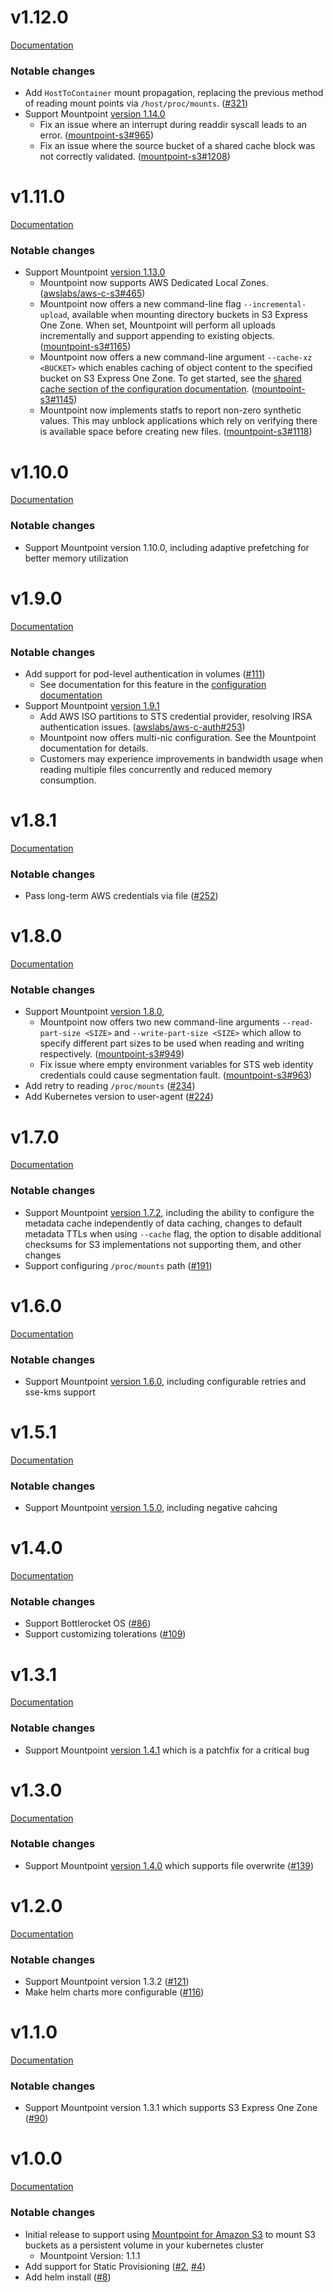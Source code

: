 # v1.12.0

[Documentation](https://github.com/awslabs/mountpoint-s3-csi-driver/blob/main/README.md)

### Notable changes
* Add `HostToContainer` mount propagation, replacing the previous method of reading mount points via `/host/proc/mounts`. ([#321](https://github.com/awslabs/mountpoint-s3-csi-driver/pull/321))
* Support Mountpoint [version 1.14.0](https://github.com/awslabs/mountpoint-s3/releases/tag/mountpoint-s3-1.14.0)
  * Fix an issue where an interrupt during readdir syscall leads to an error. ([mountpoint-s3#965](https://github.com/awslabs/mountpoint-s3/pull/965))
  * Fix an issue where the source bucket of a shared cache block was not correctly validated. ([mountpoint-s3#1208](https://github.com/awslabs/mountpoint-s3/pull/1208))

# v1.11.0
[Documentation](https://github.com/awslabs/mountpoint-s3-csi-driver/blob/v1.11.0/README.md)

### Notable changes
* Support Mountpoint [version 1.13.0](https://github.com/awslabs/mountpoint-s3/releases/tag/mountpoint-s3-1.13.0)
  * Mountpoint now supports AWS Dedicated Local Zones. ([awslabs/aws-c-s3#465](https://github.com/awslabs/aws-c-s3/pull/465))
  * Mountpoint now offers a new command-line flag `--incremental-upload`, available when mounting directory buckets in S3 Express One Zone.
    When set, Mountpoint will perform all uploads incrementally and support appending to existing objects. ([mountpoint-s3#1165](https://github.com/awslabs/mountpoint-s3/pull/1165))
  * Mountpoint now offers a new command-line argument `--cache-xz <BUCKET>` which enables caching of object content to the specified bucket on S3 Express One Zone.
    To get started, see the [shared cache section of the configuration documentation](https://github.com/awslabs/mountpoint-s3/blob/main/doc/CONFIGURATION.md#shared-cache).
    ([mountpoint-s3#1145](https://github.com/awslabs/mountpoint-s3/pull/1145))
  * Mountpoint now implements statfs to report non-zero synthetic values.
    This may unblock applications which rely on verifying there is available space before creating new files. ([mountpoint-s3#1118](https://github.com/awslabs/mountpoint-s3/pull/1118))

# v1.10.0
[Documentation](https://github.com/awslabs/mountpoint-s3-csi-driver/blob/v1.10.0/README.md)

### Notable changes
* Support Mountpoint version 1.10.0, including adaptive prefetching for better memory utilization

# v1.9.0
[Documentation](https://github.com/awslabs/mountpoint-s3-csi-driver/blob/v1.9.0/README.md)

### Notable changes
* Add support for pod-level authentication in volumes ([#111](https://github.com/awslabs/mountpoint-s3-csi-driver/issues/111))
  * See documentation for this feature in the [configuration documentation](https://github.com/awslabs/mountpoint-s3-csi-driver/blob/main/docs/CONFIGURATION.md)
* Support Mountpoint [version 1.9.1](https://github.com/awslabs/mountpoint-s3/releases/tag/mountpoint-s3-1.9.1)
  * Add AWS ISO partitions to STS credential provider, resolving IRSA authentication issues. ([awslabs/aws-c-auth#253](https://github.com/awslabs/aws-c-auth/pull/253))
  * Mountpoint now offers multi-nic configuration. See the Mountpoint documentation for details.
  * Customers may experience improvements in bandwidth usage when reading multiple files concurrently and reduced memory consumption.


# v1.8.1
[Documentation](https://github.com/awslabs/mountpoint-s3-csi-driver/blob/v1.8.1/README.md)

### Notable changes
* Pass long-term AWS credentials via file ([#252](https://github.com/awslabs/mountpoint-s3-csi-driver/pull/252))

# v1.8.0
[Documentation](https://github.com/awslabs/mountpoint-s3-csi-driver/blob/v1.8.0/README.md)

### Notable changes
* Support Mountpoint [version 1.8.0](https://github.com/awslabs/mountpoint-s3/releases/tag/mountpoint-s3-1.8.0),
  * Mountpoint now offers two new command-line arguments `--read-part-size <SIZE>` and `--write-part-size <SIZE>` which allow to specify different part sizes to be used when reading and writing respectively. ([mountpoint-s3#949](https://github.com/awslabs/mountpoint-s3/pull/949))
  * Fix issue where empty environment variables for STS web identity credentials could cause segmentation fault. ([mountpoint-s3#963](https://github.com/awslabs/mountpoint-s3/pull/963))
* Add retry to reading `/proc/mounts` ([#234](https://github.com/awslabs/mountpoint-s3-csi-driver/pull/234))
* Add Kubernetes version to user-agent ([#224](https://github.com/awslabs/mountpoint-s3-csi-driver/pull/224))

# v1.7.0
[Documentation](https://github.com/awslabs/mountpoint-s3-csi-driver/blob/v1.7.0/README.md)

### Notable changes
* Support Mountpoint [version 1.7.2](https://github.com/awslabs/mountpoint-s3/releases/tag/mountpoint-s3-1.7.2), including the ability to configure the metadata cache independently of data caching, changes to default metadata TTLs when using `--cache` flag, the option to disable additional checksums for S3 implementations not supporting them, and other changes
* Support configuring `/proc/mounts` path ([#191](https://github.com/awslabs/mountpoint-s3-csi-driver/pull/191))

# v1.6.0
[Documentation](https://github.com/awslabs/mountpoint-s3-csi-driver/blob/v1.6.0/README.md)

### Notable changes
* Support Mountpoint [version 1.6.0](https://github.com/awslabs/mountpoint-s3/releases/tag/mountpoint-s3-1.6.0), including configurable retries and sse-kms support

# v1.5.1
[Documentation](https://github.com/awslabs/mountpoint-s3-csi-driver/blob/v1.5.0/README.md)

### Notable changes
* Support Mountpoint [version 1.5.0](https://github.com/awslabs/mountpoint-s3/releases/tag/mountpoint-s3-1.5.0), including negative cahcing

# v1.4.0
[Documentation](https://github.com/awslabs/mountpoint-s3-csi-driver/blob/v1.4.0/README.md)

### Notable changes
* Support Bottlerocket OS ([#86](https://github.com/awslabs/mountpoint-s3-csi-driver/issues/86))
* Support customizing tolerations ([#109](https://github.com/awslabs/mountpoint-s3-csi-driver/issues/109))

# v1.3.1
[Documentation](https://github.com/awslabs/mountpoint-s3-csi-driver/blob/v1.3.1/README.md)

### Notable changes
* Support Mountpoint [version 1.4.1](https://github.com/awslabs/mountpoint-s3/releases/tag/mountpoint-s3-1.4.1) which is a patchfix for a critical bug

# v1.3.0
[Documentation](https://github.com/awslabs/mountpoint-s3-csi-driver/blob/v1.3.0/README.md)

### Notable changes
* Support Mountpoint [version 1.4.0](https://github.com/awslabs/mountpoint-s3/releases/tag/mountpoint-s3-1.4.0) which supports file overwrite ([#139](https://github.com/awslabs/mountpoint-s3-csi-driver/pull/139))

# v1.2.0
[Documentation](https://github.com/awslabs/mountpoint-s3-csi-driver/blob/v1.2.0/README.md)

### Notable changes
* Support Mountpoint version 1.3.2 ([#121](https://github.com/awslabs/mountpoint-s3-csi-driver/pull/121))
* Make helm charts more configurable ([#116](https://github.com/awslabs/mountpoint-s3-csi-driver/pull/116))

# v1.1.0
[Documentation](https://github.com/awslabs/mountpoint-s3-csi-driver/blob/v1.1.0/README.md)

### Notable changes
* Support Mountpoint version 1.3.1 which supports S3 Express One Zone ([#90](https://github.com/awslabs/mountpoint-s3-csi-driver/pull/90))

# v1.0.0
[Documentation](https://github.com/awslabs/mountpoint-s3-csi-driver/blob/v1.0.0/README.md)

### Notable changes
* Initial release to support using [Mountpoint for Amazon S3](https://github.com/awslabs/mountpoint-s3) to mount S3 buckets as a persistent volume in your kubernetes cluster
    * Mountpoint Version: 1.1.1
* Add support for Static Provisioning ([#2](https://github.com/awslabs/aws-s3-csi-driver/pull/2), [#4](https://github.com/awslabs/aws-s3-csi-driver/pull/4))
* Add helm install  ([#8](https://github.com/awslabs/aws-s3-csi-driver/pull/8))
